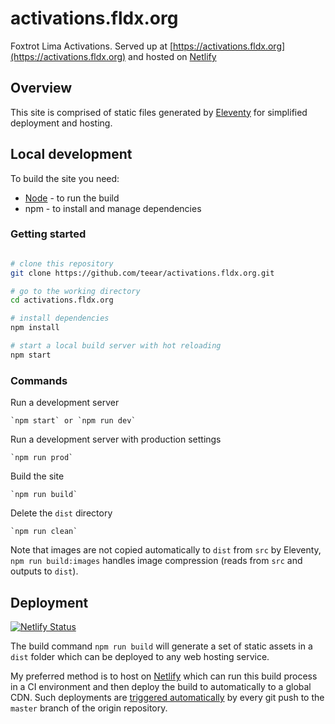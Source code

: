 # activations.fldx.org

Foxtrot Lima Activations. Served up at [https://activations.fldx.org](https://activations.fldx.org) and hosted on [Netlify](http://www.netlify.com)


## Overview

This site is comprised of static files generated by [Eleventy](https://11ty.io) for simplified deployment and hosting.


## Local development

To build the site you need:

- [Node](https://nodejs.org) - to run the build
- npm - to install and manage dependencies


### Getting started

```bash

# clone this repository
git clone https://github.com/teear/activations.fldx.org.git

# go to the working directory
cd activations.fldx.org

# install dependencies
npm install

# start a local build server with hot reloading
npm start
```


### Commands

Run a development server

	`npm start` or `npm run dev`

Run a development server with production settings

	`npm run prod`

Build the site

	`npm run build`

Delete the `dist` directory

	`npm run clean`

Note that images are not copied automatically to `dist` from `src` by
Eleventy, `npm run build:images` handles image compression (reads from
`src` and outputs to `dist`).


## Deployment

[![Netlify Status](https://api.netlify.com/api/v1/badges/043d0a37-7061-4edf-b2f5-0369565fba8e/deploy-status)](https://app.netlify.com/sites/fl-activations/deploys)

The build command `npm run build` will generate a set of static assets in a `dist` folder which can be deployed to any web hosting service.

My preferred method is to host on [Netlify](http://www.netlify.com) which can run this build process in a CI environment and then deploy the build to automatically to a global CDN. Such deployments are [triggered automatically](https://www.netlify.com/docs/continuous-deployment/) by every git push to the `master` branch of the origin repository.
